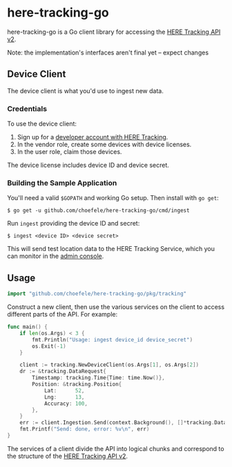 # here-tracking-go
here-tracking-go is a Go client library for accessing the [HERE Tracking API v2](https://developer.here.com/documentation/tracking/api-reference-swagger.html).

Note: the implementation's interfaces aren't final yet – expect changes

## Device Client
The device client is what you'd use to ingest new data.

### Credentials
To use the device client:

1. Sign up for a [developer account with HERE Tracking](https://app.tracking.here.com).
2. In the vendor role, create some devices with device licenses.
3. In the user role, claim those devices.

The device license includes device ID and device secret.

### Building the Sample Application
You'll need a valid `$GOPATH` and working Go setup. Then install with `go get`:

```
$ go get -u github.com/choefele/here-tracking-go/cmd/ingest
```

Run `ingest` providing the device ID and secret:

```
$ ingest <device ID> <device secret>
```

This will send test location data to the HERE Tracking Service, which you can monitor in the [admin console](https://app.tracking.here.com/).

## Usage
 ```go
import "github.com/choefele/here-tracking-go/pkg/tracking"
```

Construct a new client, then use the various services on the client to access different parts of the API. For example:

```go
func main() {
	if len(os.Args) < 3 {
		fmt.Println("Usage: ingest device_id device_secret")
		os.Exit(-1)
	}

	client := tracking.NewDeviceClient(os.Args[1], os.Args[2])
	dr := &tracking.DataRequest{
		Timestamp: tracking.Time{Time: time.Now()},
		Position: &tracking.Position{
			Lat:      52,
			Lng:      13,
			Accuracy: 100,
		},
	}
	err := client.Ingestion.Send(context.Background(), []*tracking.DataRequest{dr})
	fmt.Printf("Send: done, error: %v\n", err)
}
```

The services of a client divide the API into logical chunks and correspond to the structure of the [HERE Tracking API v2](https://developer.here.com/documentation/tracking/api-reference-swagger.html).
